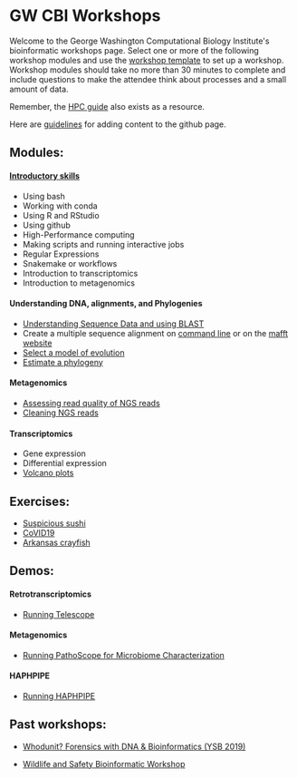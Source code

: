 # GW CBI Workshops
Welcome to the George Washington Computational Biology Institute's bioinformatic workshops page. Select one or more of the following workshop modules and use the [workshop template](workshop_template.md) to set up a workshop. Workshop modules should take no more than 30 minutes to complete and include questions to make the attendee think about processes and a small amount of data.

Remember, the [HPC guide](https://gwcbi.github.io/HPC/) also exists as a resource.

Here are [guidelines](guidelines.md) for adding content to the github page.

## Modules: 
#### [Introductory skills](https://github.com/gwcbi/Workshops/tree/master/IntroductorySkills)
* Using bash
* Working with conda
* Using R and RStudio
* Using github
* High-Performance computing
* Making scripts and running interactive jobs
* Regular Expressions
* Snakemake or workflows
* Introduction to transcriptomics
* Introduction to metagenomics
#### Understanding DNA, alignments, and Phylogenies
* [Understanding Sequence Data and using BLAST](phylogenetics/blast.md)
* Create a multiple sequence alignment on [command line](phylogenetics/align.md) or on the [mafft website](phylogenetics/mafft.md)
* [Select a model of evolution](phylogenetics/modeltest.md)
* [Estimate a phylogeny](phylogenetics/phylogeny.md)
#### Metagenomics
* [Assessing read quality of NGS reads](QC.md)
* [Cleaning NGS reads](cleanreads.md)

#### Transcriptomics
* Gene expression
* Differential expression
* [Volcano plots](https://github.com/gwcbi/Workshops/tree/master/Transcriptomics/volcano.md)

## Exercises:
* [Suspicious sushi](exercises/sushi.md)
* [CoVID19](exercises/covid19.md)
* [Arkansas crayfish](exercises/crayfish.md)

## Demos:
#### Retrotranscriptomics
* [Running Telescope](https://github.com/gwcbi/Workshops/blob/master/telescopeDemo/README.md)

#### Metagenomics
* [Running PathoScope for Microbiome Characterization](pathoscope.md)

#### HAPHPIPE
* [Running HAPHPIPE](https://gwcbi.github.io/haphpipe_docs/demos/)


## Past workshops:

* [Whodunit? Forensics with DNA & Bioinformatics (YSB 2019)](whodunit_workshop)

* [Wildlife and Safety Bioinformatic Workshop](wildlife_safety_workshops)
